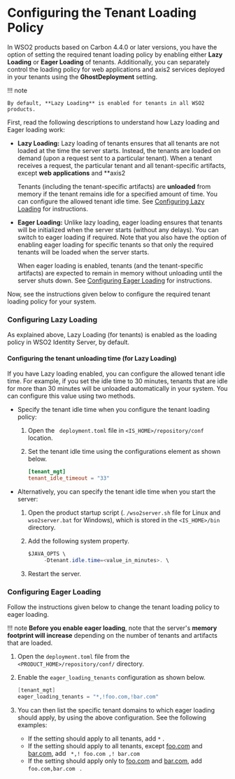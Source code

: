 # Configuring the Tenant Loading Policy

In WSO2 products based on Carbon 4.4.0 or later versions, you have the
option of setting the required tenant loading policy by enabling either
**Lazy Loading** or **Eager Loading** of tenants. Additionally, you can
separately control the loading policy for web applications and axis2
services deployed in your tenants using the **GhostDeployment** setting.

!!! note
    
    By default, **Lazy Loading** is enabled for tenants in all WSO2
    products.
    

First, read the following descriptions to understand how Lazy loading
and Eager loading work:

-   **Lazy Loading:** Lazy loading of tenants ensures that all tenants
    are not loaded at the time the server starts. Instead, the tenants
    are loaded on demand (upon a request sent to a particular tenant).
    When a tenant receives a request, the particular tenant and all
    tenant-specific artifacts, except **web applications** and **axis2
      
    Tenants (including the tenant-specific artifacts) are **unloaded**
    from memory if the tenant remains idle for a specified amount of
    time. You can configure the allowed tenant idle time. See
    [Configuring Lazy Loading](#configuring-lazy-loading) for
    instructions.
      
-   **Eager Loading:** Unlike lazy loading, eager loading ensures that
    tenants will be initialized when the server starts (without any
    delays). You can switch to eager loading if required. Note that you
    also have the option of enabling eager loading for specific tenants
    so that only the required tenants will be loaded when the server
    starts.
      
    When eager loading is enabled, tenants (and the tenant-specific
    artifacts) are expected to remain in memory without unloading until
    the server shuts down. See [Configuring Eager Loading](#configuring-eager-loading) for instructions.

Now, see the instructions given below to configure the required tenant
loading policy for your system. 

### Configuring Lazy Loading

As explained above, Lazy Loading (for tenants) is enabled as the loading
policy in WSO2 Identity Server, by default.

#### Configuring the tenant unloading time (for Lazy Loading)

If you have Lazy loading enabled, you can configure the allowed tenant
idle time. For example, if you set the idle time to 30 minutes, tenants
that are idle for more than 30 minutes will be unloaded automatically in
your system. You can configure this value using two methods.

-   Specify the tenant idle time when you configure the tenant loading
    policy:
    1.  Open the ` deployment.toml` file in `<IS_HOME>/repository/conf`
        location.

    2.  Set the tenant idle time using the configurations element as
        shown below.

        ``` toml
        [tenant_mgt]
        tenant_idle_timeout = "33"
        ```

-   Alternatively, you can specify the tenant idle time when you start
    the server:

    1.  Open the product startup script (. ` /wso2server.sh ` file for
        Linux and ` wso2server.bat ` for Windows), which is stored in
        the ` <IS_HOME>/bin ` directory.
    2.  Add the following system property.

        ``` java
        $JAVA_OPTS \ 
             -Dtenant.idle.time=<value_in_minutes>. \
        ```

    3.  Restart the server.

### Configuring Eager Loading

Follow the instructions given below to change the tenant loading policy
to eager loading.

!!! note 
    **Before you enable eager loading**, note that the server's **memory footprint will increase** depending on the number of tenants
    and artifacts that are loaded.
        

1.  Open the ` deployment.toml ` file from the `
    <PRODUCT_HOME>/repository/conf/ ` directory.

2.  Enable the `eager_loading_tenants` configuration as shown below.

    ``` java
    [tenant_mgt]
    eager_loading_tenants = "*,!foo.com,!bar.com"
    ```

3.  You can then list the specific tenant domains to which eager loading
    should apply, by using the above configuration. See the following
    examples:
    -   If the setting should apply to all tenants, add `*` .
    -   If the setting should apply to all tenants, except
        [foo.com](http://foo.com/) and [bar.com](http://bar.com/), add `
        *,! foo.com ,! bar.com`
    -   If the setting should apply only to [foo.com](http://foo.com/)
        and [bar.com](http://bar.com/), add `foo.com,bar.com ` .
